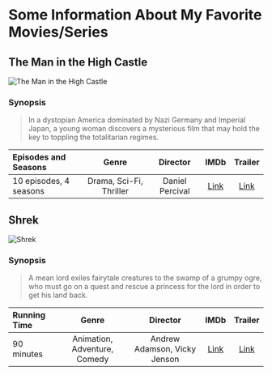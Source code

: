 # **Some Information About My Favorite Movies/Series**
## **The Man in the High Castle**
![The Man in the High Castle](https://m.media-amazon.com/images/M/MV5BZWEwNzQ4NzUtMWRmYS00NDdiLTg5NDItODA5M2M4YTM0ZTE2XkEyXkFqcGdeQXVyMTAzNjU2NjM1._V1_.jpg)

### Synopsis
> In a dystopian America dominated by Nazi Germany and Imperial Japan, a young woman discovers a mysterious film that may hold the key to toppling the totalitarian regimes.


|  Episodes and Seasons     | Genre |   Director  | IMDb | Trailer
| :---        |    :----:   |          :----: | :---: | :---: 
| 10 episodes, 4 seasons     | Drama, Sci-Fi, Thriller       | Daniel Percival  | [Link](https://www.imdb.com/title/tt1740299/?ref_=tt_mv_close) | [Link](https://www.youtube.com/watch?v=zzayf9GpXCI)



## **Shrek**
![Shrek](https://images.moviesanywhere.com/5948f139cd669fb5984d2c782e7678be/99cedd1f-ae78-4026-a3e8-b79840b71cbc.jpg)

### Synopsis
> A mean lord exiles fairytale creatures to the swamp of a grumpy ogre, who must go on a quest and rescue a princess for the lord in order to get his land back.

|  Running Time     | Genre |   Director  | IMDb | Trailer
| :---        |    :----:   |        :----: | :---: | :---:
| 90 minutes      | Animation, Adventure, Comedy       | Andrew Adamson, Vicky Jenson  | [Link](https://www.imdb.com/title/tt0126029/) | [Link](https://www.youtube.com/watch?v=CwXOrWvPBPk) 
